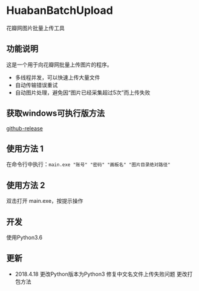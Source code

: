 # HuabanBatchUpload
花瓣网图片批量上传工具

## 功能说明
这是一个用于向花瓣网批量上传图片的程序。
+ 多线程并发，可以快速上传大量文件
+ 自动传输错误重试
+ 自动图片处理，避免因“图片已经采集超过5次”而上传失败

## 获取windows可执行版方法
[github-release](https://github.com/Pingze-github/HuabanBatchUpload/releases)

## 使用方法 1
在命令行中执行：`main.exe "账号" "密码" "画板名" "图片目录绝对路径"`

## 使用方法 2
双击打开 main.exe，按提示操作

## 开发
使用Python3.6

## 更新
+ 2018.4.18
更改Python版本为Python3
修复中文名文件上传失败问题
更改打包方法

